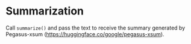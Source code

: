 # Summarization

Call `summarize()` and pass the text to receive the summary generated by
Pegasus-xsum (https://huggingface.co/google/pegasus-xsum).